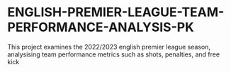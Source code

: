 # ENGLISH-PREMIER-LEAGUE-TEAM-PERFORMANCE-ANALYSIS-PK
This project examines the 2022/2023 english premier league season, analysising team performance metrics such as shots, penalties, and free kick
